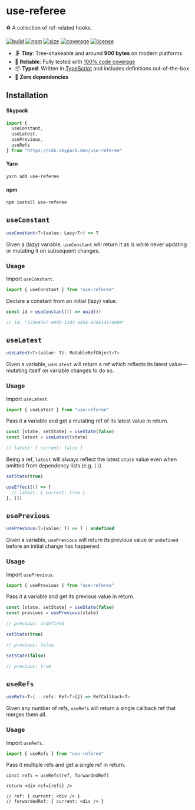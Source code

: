 # use-referee

⚽ A collection of ref-related hooks.

[![build](https://img.shields.io/github/workflow/status/bouchenoiremarc/use-referee/CI)](https://github.com/bouchenoiremarc/use-referee/actions/workflows/ci.yml)
[![npm](https://img.shields.io/npm/v/use-referee?color=%230cf)](https://www.npmjs.com/package/use-referee)
[![size](https://img.shields.io/bundlephobia/minzip/use-referee?label=size&color=%2385f)](https://bundlephobia.com/package/use-referee)
[![coverage](https://img.shields.io/codecov/c/github/bouchenoiremarc/use-referee?color=%23e4b)](https://codecov.io/gh/bouchenoiremarc/use-referee)
[![license](https://img.shields.io/github/license/bouchenoiremarc/use-referee?color=%23f81)](https://github.com/bouchenoiremarc/use-referee/blob/main/LICENSE)

- 🗜️ **Tiny**: Tree-shakeable and around **900 bytes** on modern platforms
- 🧪 **Reliable**: Fully tested with [100% code coverage](https://codecov.io/gh/bouchenoiremarc/use-referee)
- 📦 **Typed**: Written in [TypeScript](https://www.typescriptlang.org/) and includes definitions out-of-the-box
- 💨 **Zero dependencies**

## Installation

#### Skypack

```javascript
import {
  useConstant,
  useLatest,
  usePrevious,
  useRefs
} from "https://cdn.skypack.dev/use-referee"
```

#### Yarn

```bash
yarn add use-referee
```

#### npm

```bash
npm install use-referee
```

## `useConstant`

```typescript
useConstant<T>(value: Lazy<T>) => T
```

Given a (lazy) variable, `useConstant` will return it as is while never updating or mutating it on subsequent changes.

### Usage

Import `useConstant`.

```typescript
import { useConstant } from "use-referee"
```

Declare a constant from an initial (lazy) value.

```typescript
const id = useConstant(() => uuid())

// id: "123e4567-e89b-12d3-a456-426614174000"
```

## `useLatest`

```typescript
useLatest<T>(value: T): MutableRefObject<T>
```

Given a variable, `useLatest` will return a ref which reflects its latest value—mutating itself on variable changes to do so.

### Usage

Import `useLatest`.

```typescript
import { useLatest } from "use-referee"
```

Pass it a variable and get a mutating ref of its latest value in return.

```typescript
const [state, setState] = useState(false)
const latest = useLatest(state)

// latest: { current: false }
```

Being a ref, `latest` will always reflect the latest `state` value even when omitted from dependency lists (e.g. `[]`).

```typescript
setState(true)

useEffect(() => {
  // latest: { current: true }
}, [])
```

## `usePrevious`

```typescript
usePrevious<T>(value: T) => T | undefined
```

Given a variable, `usePrevious` will return its previous value or `undefined` before an initial change has happened.

### Usage

Import `usePrevious`.

```typescript
import { usePrevious } from "use-referee"
```

Pass it a variable and get its previous value in return.

```typescript
const [state, setState] = useState(false)
const previous = usePrevious(state)

// previous: undefined

setState(true)

// previous: false

setState(false)

// previous: true
```

## `useRefs`

```typescript
useRefs<T>(...refs: Ref<T>[]) => RefCallback<T>
```

Given any number of refs, `useRefs` will return a single callback ref that merges them all.

### Usage

Import `useRefs`.

```typescript
import { useRefs } from "use-referee"
```

Pass it multiple refs and get a single ref in return.

```tsx
const refs = useRefs(ref, forwardedRef)

return <div ref={refs} />

// ref: { current: <div /> }
// forwardedRef: { current: <div /> }
```
